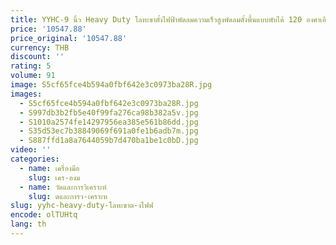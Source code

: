 ```yaml
---
title: YYHC-9 นิ้ว Heavy Duty โลหะขาตั้งไฟฟ้าพัดลมความเร็วสูงพัดลมตั้งพื้นแบบพับได้ 120 องศาเอียงการระบายอากาศแบบดิจิตอล
price: '10547.88'
price_original: '10547.88'
currency: THB
discount: ''
rating: 5
volume: 91
image: S5cf65fce4b594a0fbf642e3c0973ba28R.jpg
images:
  - S5cf65fce4b594a0fbf642e3c0973ba28R.jpg
  - S997db3b2fb5e40f99fa276ca98b382a5v.jpg
  - S1010a2574fe14297956ea385e561b86dd.jpg
  - S35d53ec7b38849069f691a0fe1b6adb7m.jpg
  - S887ffd1a8a7644059b7d470ba1be1c0bD.jpg
video: ''
categories:
  - name: เครื่องมือ
    slug: เคร-องม
  - name: วัดและการวิเคราะห์
    slug: ดและการว-เคราะห
slug: yyhc-heavy-duty-โลหะขาต-งไฟฟ
encode: olTUHtq
lang: th
---
```

  